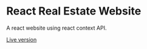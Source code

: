 <h1>React Real Estate Website</h1>
<p> A react website using react context API.</p>
<p><a href="https://my-real-estate-website.netlify.com/">Live version</a></p>
